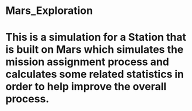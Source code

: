 # Mars_Exploration
# This is a simulation for a Station that is built on Mars which simulates the mission assignment process and calculates some related statistics in order to help improve the overall process.
